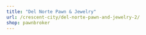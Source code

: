 ```yaml
---
title: "Del Norte Pawn & Jewelry"
url: /crescent-city/del-norte-pawn-and-jewelry-2/
shop: pawnbroker
---
```

